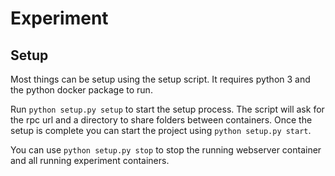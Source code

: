 # Experiment

## Setup
Most things can be setup using the setup script.
It requires python 3 and the python docker package to run.

Run `python setup.py setup` to start the setup process. The script will ask for the rpc url and a directory to share folders between containers.
Once the setup is complete you can start the project using `python setup.py start`.

You can use `python setup.py stop` to stop the running webserver container and all running experiment containers.